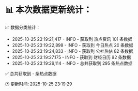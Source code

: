 📊 本次数据更新统计：
==========================

📈 数据分类统计：
- 2025-10-25 23:19:21,417 - INFO - 获取到 热点资讯 101 条数据
- 2025-10-25 23:19:22,898 - INFO - 获取到 今日热点 20 条数据
- 2025-10-25 23:19:24,833 - INFO - 获取到 公社热帖 82 条数据
- 2025-10-25 23:19:27,175 - INFO - 获取到 财经日历 92 条数据
- 2025-10-25 23:19:29,114 - INFO - 总共获取到 295 条热点数据

✅ 总共获取到 - 条热点数据

🕐 更新时间: 2025-10-25 23:19:29
